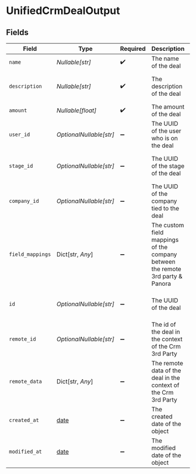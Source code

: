 # UnifiedCrmDealOutput


## Fields

| Field                                                                          | Type                                                                           | Required                                                                       | Description                                                                    | Example                                                                        |
| ------------------------------------------------------------------------------ | ------------------------------------------------------------------------------ | ------------------------------------------------------------------------------ | ------------------------------------------------------------------------------ | ------------------------------------------------------------------------------ |
| `name`                                                                         | *Nullable[str]*                                                                | :heavy_check_mark:                                                             | The name of the deal                                                           | Huge Contract with Acme                                                        |
| `description`                                                                  | *Nullable[str]*                                                                | :heavy_check_mark:                                                             | The description of the deal                                                    | Contract with Sales Operations Team                                            |
| `amount`                                                                       | *Nullable[float]*                                                              | :heavy_check_mark:                                                             | The amount of the deal                                                         | 1000                                                                           |
| `user_id`                                                                      | *OptionalNullable[str]*                                                        | :heavy_minus_sign:                                                             | The UUID of the user who is on the deal                                        | 801f9ede-c698-4e66-a7fc-48d19eebaa4f                                           |
| `stage_id`                                                                     | *OptionalNullable[str]*                                                        | :heavy_minus_sign:                                                             | The UUID of the stage of the deal                                              | 801f9ede-c698-4e66-a7fc-48d19eebaa4f                                           |
| `company_id`                                                                   | *OptionalNullable[str]*                                                        | :heavy_minus_sign:                                                             | The UUID of the company tied to the deal                                       | 801f9ede-c698-4e66-a7fc-48d19eebaa4f                                           |
| `field_mappings`                                                               | Dict[str, *Any*]                                                               | :heavy_minus_sign:                                                             | The custom field mappings of the company between the remote 3rd party & Panora | {<br/>"fav_dish": "broccoli",<br/>"fav_color": "red"<br/>}                     |
| `id`                                                                           | *OptionalNullable[str]*                                                        | :heavy_minus_sign:                                                             | The UUID of the deal                                                           | 801f9ede-c698-4e66-a7fc-48d19eebaa4f                                           |
| `remote_id`                                                                    | *OptionalNullable[str]*                                                        | :heavy_minus_sign:                                                             | The id of the deal in the context of the Crm 3rd Party                         | id_1                                                                           |
| `remote_data`                                                                  | Dict[str, *Any*]                                                               | :heavy_minus_sign:                                                             | The remote data of the deal in the context of the Crm 3rd Party                | {<br/>"fav_dish": "broccoli",<br/>"fav_color": "red"<br/>}                     |
| `created_at`                                                                   | [date](https://docs.python.org/3/library/datetime.html#date-objects)           | :heavy_minus_sign:                                                             | The created date of the object                                                 | 2024-10-01T12:00:00Z                                                           |
| `modified_at`                                                                  | [date](https://docs.python.org/3/library/datetime.html#date-objects)           | :heavy_minus_sign:                                                             | The modified date of the object                                                | 2024-10-01T12:00:00Z                                                           |